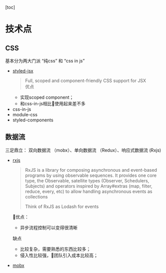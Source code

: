 [toc]
# 技术点

## CSS
基本分为两大门派 “纯css” 和 “css in js”

* [styled-jsx](https://github.com/zeit/styled-jsx) 
  >Full, scoped and component-friendly CSS support for JSX  
  优点
  * 实现scoped component；
  * 和css-in-js相比使用起来差不多
* css-in-js
* module-css
* styled-components




## 数据流

三足鼎立： 双向数据流 （mobx）、单向数据流 （Redux）、响应式数据流 (Rxjs)

* [rxjs](https://rxjs.dev/)
  > RxJS is a library for composing asynchronous and event-based programs by using observable sequences. It provides one core type, the Observable, satellite types (Observer, Schedulers, Subjects) and operators inspired by Array#extras (map, filter, reduce, every, etc) to allow handling asynchronous events as collections
  >
  >Think of RxJS as Lodash for events

  优点：
  * 异步流程控制可以变得很清晰

  缺点
  * 比较复杂，需要熟悉的东西比较多；
  * 侵入性比较强，团队引入成本比较高；

* [mobx]()